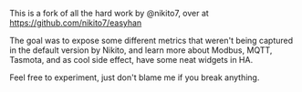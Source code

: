 This is a fork of all the hard work by @nikito7, over at https://github.com/nikito7/easyhan

The goal was to expose some different metrics that weren't being captured in the default version by Nikito, and learn more about Modbus, MQTT, Tasmota, and as cool side effect, have some neat widgets in HA.

Feel free to experiment, just don't blame me if you break anything.
